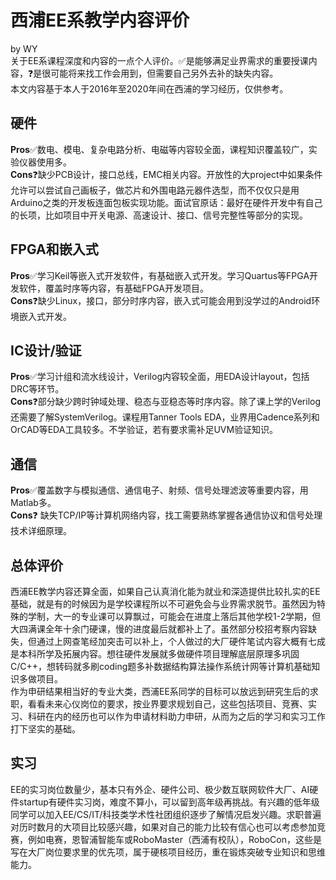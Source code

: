 # 西浦EE系教学内容评价
by WY  
关于EE系课程深度和内容的一点个人评价。✅是能够满足业界需求的重要授课内容，❓是很可能将来找工作会用到，但需要自己另外去补的缺失内容。  
本文内容基于本人于2016年至2020年间在西浦的学习经历，仅供参考。

## 硬件
**Pros**✅数电、模电、复杂电路分析、电磁等内容较全面，课程知识覆盖较广，实验仪器使用多。  
**Cons**❓缺少PCB设计，接口总线，EMC相关内容。开放性的大project中如果条件允许可以尝试自己画板子，做芯片和外围电路元器件选型，而不仅仅只是用Arduino之类的开发板连面包板实现功能。面试官原话：最好在硬件开发中有自己的长项，比如项目中开关电源、高速设计、接口、信号完整性等部分的实现。

## FPGA和嵌入式
**Pros**✅学习Keil等嵌入式开发软件，有基础嵌入式开发。学习Quartus等FPGA开发软件，覆盖时序等内容，有基础FPGA开发项目。  
**Cons**❓缺少Linux，接口，部分时序内容，嵌入式可能会用到没学过的Android环境嵌入式开发。

## IC设计/验证
**Pros**✅学习计组和流水线设计，Verilog内容较全面，用EDA设计layout，包括DRC等环节。  
**Cons**❓部分缺少跨时钟域处理、稳态与亚稳态等时序内容。除了课上学的Verilog还需要了解SystemVerilog。课程用Tanner Tools EDA，业界用Cadence系列和OrCAD等EDA工具较多。不学验证，若有要求需补足UVM验证知识。

## 通信
**Pros**✅覆盖数字与模拟通信、通信电子、射频、信号处理滤波等重要内容，用Matlab多。  
**Cons**❓ 缺失TCP/IP等计算机网络内容，找工需要熟练掌握各通信协议和信号处理技术详细原理。

## 总体评价
西浦EE教学内容还算全面，如果自己认真消化能为就业和深造提供比较扎实的EE基础，就是有的时候因为是学校课程所以不可避免会与业界需求脱节。虽然因为特殊的学制，大一的专业课可以算飘过，可能会在进度上落后其他学校1-2学期，但大四满课全年十余门硬课，慢的进度最后就都补上了。虽然部分校招考察内容缺失，但通过上网查笔经加突击可以补上，个人做过的大厂硬件笔试内容大概有七成是本科所学及拓展内容。想往硬件发展就多做硬件项目理解底层原理多巩固C/C++，想转码就多刷coding题多补数据结构算法操作系统计网等计算机基础知识多做项目。  
作为申研结果相当好的专业大类，西浦EE系同学的目标可以放远到研究生后的求职，看看未来心仪岗位的要求，按业界要求规划自己，这些包括项目、竞赛、实习、科研在内的经历也可以作为申请材料助力申研，从而为之后的学习和实习工作打下坚实的基础。

## 实习
EE的实习岗位数量少，基本只有外企、硬件公司、极少数互联网软件大厂、AI硬件startup有硬件实习岗，难度不算小，可以留到高年级再挑战。有兴趣的低年级同学可以加入EE/CS/IT/科技类学术性社团组织逐步了解情况启发兴趣。求职普遍对历时数月的大项目比较感兴趣，如果对自己的能力比较有信心也可以考虑参加竞赛，例如电赛，恩智浦智能车或RoboMaster（西浦有校队），RoboCon，这些是写在大厂岗位要求里的优先项，属于硬核项目经历，重在锻炼突破专业知识和思维能力。
